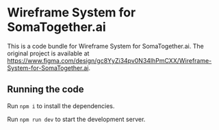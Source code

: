 
  # Wireframe System for SomaTogether.ai

  This is a code bundle for Wireframe System for SomaTogether.ai. The original project is available at https://www.figma.com/design/gc8YyZi34pv0N34lhPmCXX/Wireframe-System-for-SomaTogether.ai.

  ## Running the code

  Run `npm i` to install the dependencies.

  Run `npm run dev` to start the development server.
  
